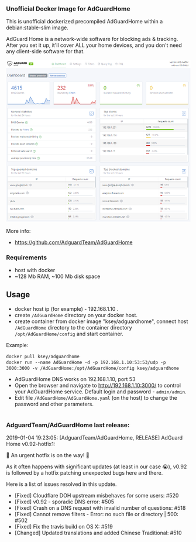 ### Unofficial Docker Image for AdGuardHome
This is unofficial dockerized precompiled AdGuardHome within a debian:stable-slim image.

AdGuard Home is a network-wide software for blocking ads & tracking. After you set it up, it'll cover ALL your home devices, and you don't need any client-side software for that.

![AdGuardHome](https://raw.githubusercontent.com/MrKsey/AdGuardHome/master/adh.PNG)

More info:
- https://github.com/AdguardTeam/AdGuardHome

### Requirements

* host with docker
* ~128 Mb RAM, ~100 Mb disk space 

## Usage

* docker host ip (for example) - 192.168.1.10 .
* create ```/AdGuardHome``` directory on your docker host.
* create container from docker image "ksey/adguardhome", connect host ```/AdGuardHome``` directory to the container directory ```/opt/AdGuardHome/config``` and start container.

Example:
```
docker pull ksey/adguardhome
docker run --name AdGuardHome -d -p 192.168.1.10:53:53/udp -p 3000:3000 -v /AdGuardHome:/opt/AdGuardHome/config ksey/adguardhome
```

* AdGuardHome DNS works on 192.168.1.10, port 53
* Open the browser and navigate to http://192.168.1.10:3000/ to control your AdGuardHome service. Default login and password - ```admin/admin```.
* Edit file ```/AdGuardHome/AdGuardHome.yaml``` (on the host) to change the password and other parameters.



























































































































# #
### AdguardTeam/AdGuardHome last release:
2019-01-04 19:23:05: [AdguardTeam/AdGuardHome, RELEASE] AdGuard Home v0.92-hotfix1:

🔧 An urgent hotfix is on the way! 🔧

As it often happens with significant updates (at least in our case 😭), v0.92 is followed by a hotfix patching unexpected bugs here and there.

Here is a list of issues resolved in this update.

* [Fixed] Cloudflare DOH upstream misbehaves for some users: #520 
* [Fixed] v0.92 - sporadic DNS error: #505 
* [Fixed] Crash on a DNS request with invalid number of questions: #518 
* [Fixed] Cannot remove filters - Error: no such file or directory | 500: #502 
* [Fixed] Fix the travis build on OS X: #519 
* [Changed] Updated translations and added Chinese Traditional: #510 

